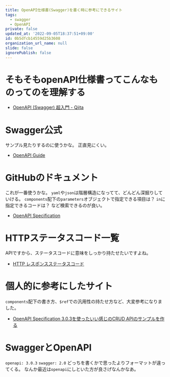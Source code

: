 ```yaml
---
title: OpenAPI仕様書(Swagger)を書く時に参考にできるサイト
tags:
  - swagger
  - OpenAPI
private: false
updated_at: '2022-09-05T18:37:51+09:00'
id: 0b5dfcb14559d25b3608
organization_url_name: null
slide: false
ignorePublish: false
---
```

# そもそもopenAPI仕様書ってこんなものってのを理解する

- [OpenAPI (Swagger) 超入門 - Qiita](https://qiita.com/teinen_qiita/items/e440ca7b1b52ec918f1b)

# Swagger公式

サンプル見たりするのに使うかな。
正直見にくい。

- [OpenAPI Guide](https://swagger.io/docs/specification/basic-structure/)

# GitHubのドキュメント

これが一番使うかな。
`yaml`や`json`は階層構造になってて、どんどん深掘りしていける。
`components`配下の`parameters`オブジェクトで指定できる項目は？
`in`に指定できるコードは？
など検索できるのが良い。

- [OpenAPI Specification](https://github.com/OAI/OpenAPI-Specification/blob/main/versions/3.0.3.md)

# HTTPステータスコード一覧

APIですから、ステータスコードに意味をしっかり持たせたいですよね。
- [HTTP レスポンスステータスコード](https://developer.mozilla.org/ja/docs/Web/HTTP/Status)

# 個人的に参考にしたサイト

`components`配下の書き方、`$ref`での汎用性の持たせ方など、大変参考になりました。

- [OpenAPI Specification 3.0.3を使ったいい感じのCRUD APIのサンプルを作る](https://www.blog.danishi.net/2022/01/22/post-5758/)

# SwaggerとOpenAPI

`openapi: 3.0.3`
`swagger: 2.0`
どっちを書くかで思ったよりフォーマットが違ってくる。
なんか最近は`openapi`にしといた方が良さげなんかなあ。
